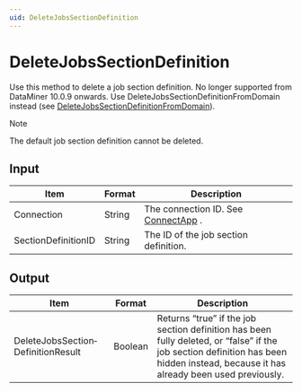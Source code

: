 ```yaml
---
uid: DeleteJobsSectionDefinition
---
```


# DeleteJobsSectionDefinition

Use this method to delete a job section definition. No longer supported from DataMiner 10.0.9 onwards. Use DeleteJobsSectionDefinitionFromDomain instead (see [DeleteJobsSectionDefinitionFromDomain](xref:DeleteJobsSectionDefinitionFromDomain)).

> [!NOTE]
> The default job section definition cannot be deleted.

## Input

| Item                | Format | Description                                          |
|---------------------|--------|------------------------------------------------------|
| Connection          | String | The connection ID. See [ConnectApp](xref:ConnectApp) . |
| SectionDefinitionID | String | The ID of the job section definition.                |

## Output

| Item                               | Format  | Description                                                                                                                                                                         |
|------------------------------------|---------|-------------------------------------------------------------------------------------------------------------------------------------------------------------------------------------|
| DeleteJobsSection­DefinitionResult | Boolean | Returns “true” if the job section definition has been fully deleted, or “false” if the job section definition has been hidden instead, because it has already been used previously. |

